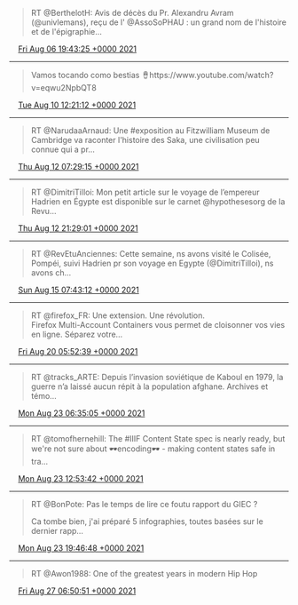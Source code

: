 > RT @BerthelotH: Avis de décès du Pr\. Alexandru Avram \(@univlemans\), reçu de l' @AssoSoPHAU : un grand nom de l'histoire et de l'épigraphie…

<img src="../../media/tweet.ico" width="12" /> [Fri Aug 06 19:43:25 +0000 2021](https://twitter.com/regisrob/status/1423731457613250562)

----

> Vamos tocando como bestias 🪘https://www\.youtube\.com/watch?v\=eqwu2NpbQT8

<img src="../../media/tweet.ico" width="12" /> [Tue Aug 10 12:21:12 +0000 2021](https://twitter.com/regisrob/status/1425069719674097665)

----

> RT @NarudaaArnaud: Une \#exposition au Fitzwilliam Museum de Cambridge va raconter l'histoire des Saka, une civilisation peu connue qui a pr…

<img src="../../media/tweet.ico" width="12" /> [Thu Aug 12 07:29:15 +0000 2021](https://twitter.com/regisrob/status/1425721024440684544)

----

> RT @DimitriTilloi: Mon petit article sur le voyage de l’empereur Hadrien en Égypte est disponible sur le carnet ⁦@hypothesesorg⁩ de la Revu…

<img src="../../media/tweet.ico" width="12" /> [Thu Aug 12 21:29:01 +0000 2021](https://twitter.com/regisrob/status/1425932359908696064)

----

> RT @RevEtuAnciennes: Cette semaine, ns avons visité le Colisée, Pompéi, suivi Hadrien pr son voyage en Egypte \(@DimitriTilloi\), ns avons ch…

<img src="../../media/tweet.ico" width="12" /> [Sun Aug 15 07:43:12 +0000 2021](https://twitter.com/regisrob/status/1426811696614621186)

----

> RT @firefox\_FR: Une extension\. Une révolution\.   
> Firefox Multi\-Account Containers vous permet de cloisonner vos vies en ligne\. Séparez votre…

<img src="../../media/tweet.ico" width="12" /> [Fri Aug 20 05:52:39 +0000 2021](https://twitter.com/regisrob/status/1428595816508297218)

----

> RT @tracks\_ARTE: Depuis l’invasion soviétique de Kaboul en 1979, la guerre n’a laissé aucun répit à la population afghane\. Archives et témo…

<img src="../../media/tweet.ico" width="12" /> [Mon Aug 23 06:35:05 +0000 2021](https://twitter.com/regisrob/status/1429693659746820101)

----

> RT @tomofhernehill: The \#IIIF Content State spec is nearly ready, but we're not sure about 🕶️encoding🕶️ \- making content states safe in tra…

<img src="../../media/tweet.ico" width="12" /> [Mon Aug 23 12:53:42 +0000 2021](https://twitter.com/regisrob/status/1429788943063601152)

----

> RT @BonPote: Pas le temps de lire ce foutu rapport du GIEC ?  
>   
> Ca tombe bien, j'ai préparé 5 infographies, toutes basées sur le dernier rapp…

<img src="../../media/tweet.ico" width="12" /> [Mon Aug 23 19:46:48 +0000 2021](https://twitter.com/regisrob/status/1429892900620578825)

----

> RT @Awon1988: One of the greatest years in modern Hip Hop

<img src="../../media/tweet.ico" width="12" /> [Fri Aug 27 06:50:51 +0000 2021](https://twitter.com/regisrob/status/1431147180383997956)